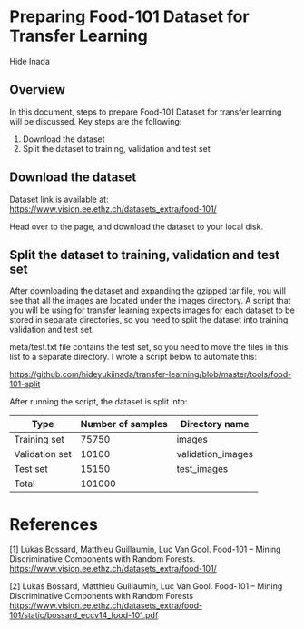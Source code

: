 # Preparing Food-101 Dataset for Transfer Learning
Hide Inada

## Overview
In this document, steps to prepare Food-101 Dataset for transfer learning will be discussed.
Key steps are the following:

1.  Download the dataset
2.  Split the dataset to training, validation and test set

## Download the dataset
Dataset link is available at:
https://www.vision.ee.ethz.ch/datasets_extra/food-101/

Head over to the page, and download the dataset to your local disk.

## Split the dataset to training, validation and test set
After downloading the dataset and expanding the gzipped tar file, you will see that all the images are located under the images directory.
A script that you will be using for transfer learning expects images for each dataset to be stored in separate directories, so you need to split the dataset into training, validation and test set.

meta/test.txt file contains the test set, so you need to move the files in this list to a separate directory.
I wrote a script below to automate this:

https://github.com/hideyukiinada/transfer-learning/blob/master/tools/food-101-split

After running the script, the dataset is split into:

| Type | Number of samples | Directory name |
|---|---|---|
| Training set | 75750 | images |
| Validation set | 10100 | validation_images |
| Test set | 15150 | test_images |
| Total | 101000 | |

# References
&#91;1&#93; Lukas Bossard, Matthieu Guillaumin, Luc Van Gool. Food-101 – Mining Discriminative Components with Random Forests. https://www.vision.ee.ethz.ch/datasets_extra/food-101/

&#91;2&#93; Lukas Bossard, Matthieu Guillaumin, Luc Van Gool. Food-101 – Mining Discriminative Components with Random Forests
https://www.vision.ee.ethz.ch/datasets_extra/food-101/static/bossard_eccv14_food-101.pdf
